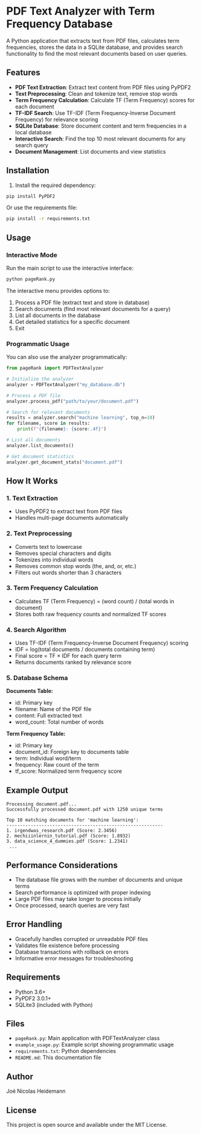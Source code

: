 # PDF Text Analyzer with Term Frequency Database

A Python application that extracts text from PDF files, calculates term frequencies, stores the data in a SQLite database, and provides search functionality to find the most relevant documents based on user queries.

## Features

- **PDF Text Extraction**: Extract text content from PDF files using PyPDF2
- **Text Preprocessing**: Clean and tokenize text, remove stop words
- **Term Frequency Calculation**: Calculate TF (Term Frequency) scores for each document
- **TF-IDF Search**: Use TF-IDF (Term Frequency-Inverse Document Frequency) for relevance scoring
- **SQLite Database**: Store document content and term frequencies in a local database
- **Interactive Search**: Find the top 10 most relevant documents for any search query
- **Document Management**: List documents and view statistics

## Installation

1. Install the required dependency:
```bash
pip install PyPDF2
```

Or use the requirements file:
```bash
pip install -r requirements.txt
```

## Usage

### Interactive Mode

Run the main script to use the interactive interface:

```bash
python pageRank.py
```

The interactive menu provides options to:
1. Process a PDF file (extract text and store in database)
2. Search documents (find most relevant documents for a query)
3. List all documents in the database
4. Get detailed statistics for a specific document
5. Exit

### Programmatic Usage

You can also use the analyzer programmatically:

```python
from pageRank import PDFTextAnalyzer

# Initialize the analyzer
analyzer = PDFTextAnalyzer("my_database.db")

# Process a PDF file
analyzer.process_pdf("path/to/your/document.pdf")

# Search for relevant documents
results = analyzer.search("machine learning", top_n=10)
for filename, score in results:
    print(f"{filename}: {score:.4f}")

# List all documents
analyzer.list_documents()

# Get document statistics
analyzer.get_document_stats("document.pdf")
```

## How It Works

### 1. Text Extraction
- Uses PyPDF2 to extract text from PDF files
- Handles multi-page documents automatically

### 2. Text Preprocessing
- Converts text to lowercase
- Removes special characters and digits
- Tokenizes into individual words
- Removes common stop words (the, and, or, etc.)
- Filters out words shorter than 3 characters

### 3. Term Frequency Calculation
- Calculates TF (Term Frequency) = (word count) / (total words in document)
- Stores both raw frequency counts and normalized TF scores

### 4. Search Algorithm
- Uses TF-IDF (Term Frequency-Inverse Document Frequency) scoring
- IDF = log(total documents / documents containing term)
- Final score = TF × IDF for each query term
- Returns documents ranked by relevance score

### 5. Database Schema

**Documents Table:**
- id: Primary key
- filename: Name of the PDF file
- content: Full extracted text
- word_count: Total number of words

**Term Frequency Table:**
- id: Primary key
- document_id: Foreign key to documents table
- term: Individual word/term
- frequency: Raw count of the term
- tf_score: Normalized term frequency score

## Example Output

```
Processing document.pdf...
Successfully processed document.pdf with 1250 unique terms

Top 10 matching documents for 'machine learning':
----------------------------------------------------------
1. irgendwas_research.pdf (Score: 2.3456)
2. mechiiinlernin_tutorial.pdf (Score: 1.8932)
3. data_science_4_dummies.pdf (Score: 1.2341)
 ...
```


## Performance Considerations

- The database file grows with the number of documents and unique terms
- Search performance is optimized with proper indexing
- Large PDF files may take longer to process initially
- Once processed, search queries are very fast

## Error Handling

- Gracefully handles corrupted or unreadable PDF files
- Validates file existence before processing
- Database transactions with rollback on errors
- Informative error messages for troubleshooting

## Requirements

- Python 3.6+
- PyPDF2 3.0.1+
- SQLite3 (included with Python)

## Files

- `pageRank.py`: Main application with PDFTextAnalyzer class
- `example_usage.py`: Example script showing programmatic usage
- `requirements.txt`: Python dependencies
- `README.md`: This documentation file
## Author

Joé Nicolas Heidemann

## License

This project is open source and available under the MIT License.
